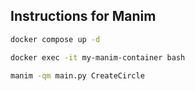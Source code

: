 ## Instructions for Manim
```bash
docker compose up -d
```

```bash
docker exec -it my-manim-container bash
```

```bash
manim -qm main.py CreateCircle
```